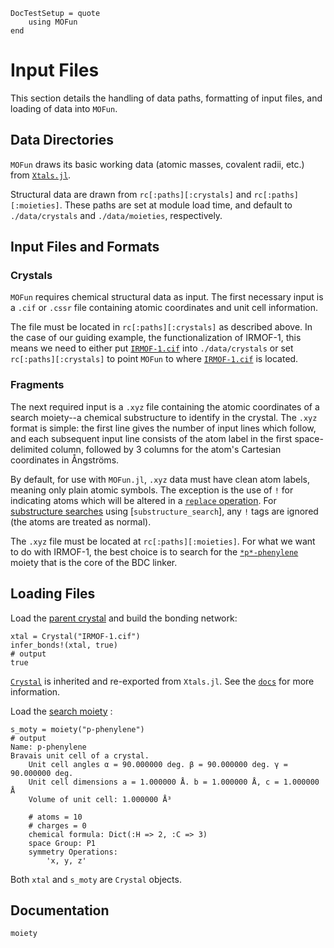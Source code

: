 ```@meta
DocTestSetup = quote
    using MOFun
end
```

# Input Files

This section details the handling of data paths, formatting of input files, and
loading of data into `MOFun`.

## Data Directories

`MOFun` draws its basic working data (atomic masses, covalent radii, etc.) from
[`Xtals.jl`](https://github.com/SimonEnsemble/Xtals.jl/).

Structural data are drawn from `rc[:paths][:crystals]` and `rc[:paths][:moieties]`.
These paths are set at module load time, and default to `./data/crystals` and `./data/moieties`, respectively.

## Input Files and Formats

### Crystals

`MOFun` requires chemical structural data as input.  The first necessary input is a `.cif` or `.cssr` file containing 
atomic coordinates and unit cell information.

The file must be located in `rc[:paths][:crystals]` as described above. In the case of our guiding example, the 
functionalization of IRMOF-1, this means we need to either put 
[`IRMOF-1.cif`](https://raw.githubusercontent.com/SimonEnsemble/MOFun.jl/master/test/data/crystals/IRMOF-1.cif?token=AD3TMGFZCE4WX3J4TDH2BSDAYMO2K) 
into `./data/crystals` or set `rc[:paths][:crystals]` to point `MOFun` to where 
[`IRMOF-1.cif`](https://raw.githubusercontent.com/SimonEnsemble/MOFun.jl/master/test/data/crystals/IRMOF-1.cif?token=AD3TMGFZCE4WX3J4TDH2BSDAYMO2K) 
is located.

### Fragments

The next required input is a `.xyz` file containing the atomic coordinates of a search moiety--a chemical substructure 
to identify in the crystal.  The `.xyz` format is simple: the first line gives the number of input lines which follow,
and each subsequent input line consists of the atom label in the first space-delimited column, followed by 3 columns 
for the atom's Cartesian coordinates in Ångströms.

By default, for use with `MOFun.jl`, `.xyz` data must have clean atom labels, meaning only plain atomic symbols. The 
exception is the use of `!` for indicating atoms which will be altered in a [`replace` operation](../../replace). 
For [substructure searches](../../find) using [`substructure_search`], any `!` tags are ignored (the atoms are 
treated as normal).

The `.xyz` file must be located at `rc[:paths][:moieties]`. For what we want to do with IRMOF-1, the best choice is to 
search for the 
[`*p*-phenylene`](https://raw.githubusercontent.com/SimonEnsemble/MOFun.jl/master/test/data/moieties/p-phenylene.xyz?token=AD3TMGFBEFHHR3NUT4UAP3TAYMPLI) 
moiety that is the core of the BDC linker.

## Loading Files

Load the 
[parent crystal](https://raw.githubusercontent.com/SimonEnsemble/MOFun.jl/master/test/data/crystals/IRMOF-1.cif?token=AD3TMGFZCE4WX3J4TDH2BSDAYMO2K) 
and build the bonding network:

```jldoctest
xtal = Crystal("IRMOF-1.cif")
infer_bonds!(xtal, true)
# output
true
```

[`Crystal`](https://simonensemble.github.io/Xtals.jl/dev/crystal/#Xtals.Crystal) is inherited and re-exported from `Xtals.jl`.
See the [`docs`](https://simonensemble.github.io/Xtals.jl/dev/crystal/#Xtals.Crystal) for more information.

Load the 
[search moiety](https://raw.githubusercontent.com/SimonEnsemble/MOFun.jl/master/test/data/moieties/p-phenylene.xyz?token=AD3TMGFBEFHHR3NUT4UAP3TAYMPLI)
:

```jldoctest
s_moty = moiety("p-phenylene")
# output
Name: p-phenylene
Bravais unit cell of a crystal.
	Unit cell angles α = 90.000000 deg. β = 90.000000 deg. γ = 90.000000 deg.
	Unit cell dimensions a = 1.000000 Å. b = 1.000000 Å, c = 1.000000 Å
	Volume of unit cell: 1.000000 Å³

	# atoms = 10
	# charges = 0
	chemical formula: Dict(:H => 2, :C => 3)
	space Group: P1
	symmetry Operations:
		'x, y, z'
```

Both `xtal` and `s_moty` are `Crystal` objects.

## Documentation

```@docs
moiety
```
